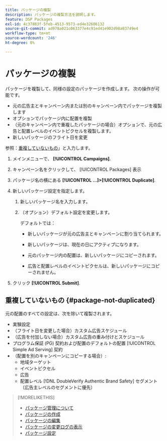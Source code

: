 ```yaml
---
title: パッケージの複製
description: パッケージの複製方法を説明します。
feature: DSP Packages
exl-id: 4c37883f-5feb-4513-9573-ed4e32606132
source-git-commit: ad978a021c063377e4c91ed41e902d98a03749e4
workflow-type: tm+mt
source-wordcount: '246'
ht-degree: 0%

---
```


# パッケージの複製

パッケージを複製して、同様の設定のパッケージを作成します。 次の操作が可能です。

* 元の広告主とキャンペーン内または別のキャンペーン内でパッケージを複製します
* オプションでパッケージ内に配置を複製
* （元のキャンペーン内で重複したパッケージの場合）オプションで、元の広告と配置レベルのイベントピクセルを複製します。
* 新しいパッケージのフライト日を変更

参照：[重複していないもの](#package-not-duplicated)」と入力します。

1. メインメニューで、 **[!UICONTROL Campaigns]**.

1. キャンペーン名をクリックして、 [!UICONTROL Packages] 表示

1. パッケージ名の横にある  **[!UICONTROL ...]>[!UICONTROL Duplicate]**.

1. 新しいパッケージ設定を指定します。

   1. 新しいパッケージ名を入力します。

   1. （オプション）デフォルト設定を変更します。

      デフォルトでは：

      * 新しいパッケージが元の広告主とキャンペーンに割り当てられます。

      * 新しいパッケージは、現在の日にアクティブになります。<!-- and the flight continues for NN  days. -->

      * 元のパッケージ内の配置は、新しいパッケージにコピーされます。

      * 広告と配置レベルのイベントピクセルは、新しいパッケージにコピーされません。

1. クリック **[!UICONTROL Submit]**.

## 重複していないもの {#package-not-duplicated}

元の配置のすべての設定は、次を除いて複製されます。

* 実験設定
* （フライト日を変更した場合）カスタム広告スケジュール
* （広告を付加しない場合）カスタム広告の重み付けとスケジュール
* プログラム保証 (PG) 契約および配置のデフォルトの配置 [!UICONTROL Simple Ad Serving] 契約
* （配置を別のキャンペーンにコピーする場合）:
   * 地域ターゲット
   * イベントピクセル
   * 広告
   * 配置レベル [!DNL DoubleVerify Authentic Brand Safety] セグメント（広告主レベルのセグメントに優先）

>[!MORELIKETHIS]
>
>* [パッケージ管理について](package-about.md)
>* [パッケージの作成](package-create.md)
>* [パッケージの編集](package-edit.md)
>* [パッケージの変更ログの表示](package-change-log.md)
>* [パッケージ設定](package-settings.md)

